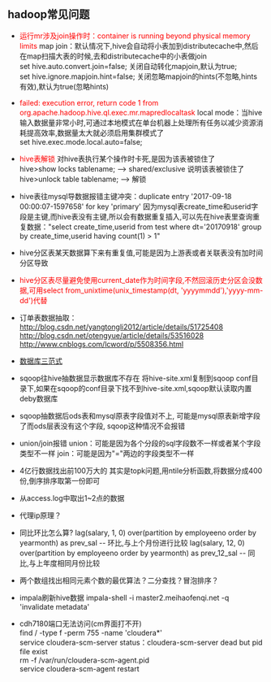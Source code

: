 ## hadoop常见问题
- <font color=red>运行mr涉及join操作时：container is running beyond physical memory limits</font>
map join：默认情况下,hive会自动将小表加到distributecache中,然后在map扫描大表的时候,去和distributecache中的小表做join  
set hive.auto.convert.join=false; 关闭自动转化mapjoin,默认为true;  
set hive.ignore.mapjoin.hint=false; 关闭忽略mapjoin的hints(不忽略,hints有效),默认为true(忽略hints)

- <font color=red>failed: execution error, return code 1 from org.apache.hadoop.hive.ql.exec.mr.mapredlocaltask</font>
local mode：当hive输入数据量非常小时,可通过本地模式在单台机器上处理所有任务以减少资源消耗提高效率,数据量太大就必须启用集群模式了  
set hive.exec.mode.local.auto=false;

- <font color=red>hive表解锁</font>
对hive表执行某个操作时卡死,是因为该表被锁住了  
hive>show locks tablename;  -->  shared/exclusive   说明该表被锁住了  
hive>unlock table tablename;  -->  解锁

- hive表往mysql导数据报错主键冲突：duplicate entry '2017-09-18 00:00:07-1597658' for key 'primary'
因为mysql表create_time和userid字段是主键,而hive表没有主键,所以会有数据重复插入,可以先在hive表里查询重复数据："select create_time,userid from test where dt='20170918' group  by create_time,userid having count(1) > 1"

- hive分区表某天数据算下来有重复值,可能是因为上游表或者关联表没有加时间分区导致

- <font color=red>hive分区表尽量避免使用current_date作为时间字段,不然回滚历史分区会没数据,可用select from_unixtime(unix_timestamp(dt, 'yyyymmdd'),'yyyy-mm-dd')代替</font>

- 订单表数据抽取：
http://blog.csdn.net/yangtongli2012/article/details/51725408
http://blog.csdn.net/otengyue/article/details/53516028
http://www.cnblogs.com/lcword/p/5508356.html

- [数据库三范式](http://www.cnblogs.com/linjiqin/archive/2012/04/01/2428695.html)

- sqoop往hive抽数据显示数据库不存在
将hive-site.xml复制到sqoop conf目录下,如果在sqoop的conf目录下找不到hive-site.xml,sqoop默认读取内置deby数据库

- sqoop抽数据后ods表和mysql原表字段值对不上, 可能是mysql原表新增字段了而ods层表没有这个字段, sqoop这种情况不会报错

- union/join报错
union：可能是因为各个分段的sql字段数不一样或者某个字段类型不一样
join：可能是因为"="两边的字段类型不一样

- 4亿行数据找出前100万大的
其实是topk问题,用ntile分析函数,将数据分成400份,倒序排序取第一份即可

- 从access.log中取出1~2点的数据

- 代理ip原理？

- 同比环比怎么算?
lag(salary, 1, 0) over(partition by employeeno order by yearmonth) as prev_sal -- 环比,与上个月份进行比较 
lag(salary, 12, 0) over(partition by employeeno order by yearmonth) as prev_12_sal -- 同比,与上年度相同月份比较

- 两个数组找出相同元素个数的最优算法？二分查找？冒泡排序？

- impala刷新hive数据
impala-shell -i master2.meihaofenqi.net -q 'invalidate metadata'

- cdh7180端口无法访问(cm界面打不开)  
find / -type f -perm 755 -name 'cloudera*'  
service cloudera-scm-server status：cloudera-scm-server dead but pid file exist  
rm -f /var/run/cloudera-scm-agent.pid  
service cloudera-scm-agent restart
